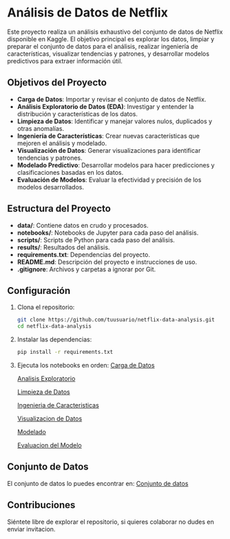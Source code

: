 # Análisis de Datos de Netflix

Este proyecto realiza un análisis exhaustivo del conjunto de datos de Netflix disponible en Kaggle. El objetivo principal es explorar los datos, limpiar y preparar el conjunto de datos para el análisis, realizar ingeniería de características, visualizar tendencias y patrones, y desarrollar modelos predictivos para extraer información útil.

## Objetivos del Proyecto

- **Carga de Datos**: Importar y revisar el conjunto de datos de Netflix.
- **Análisis Exploratorio de Datos (EDA)**: Investigar y entender la distribución y características de los datos.
- **Limpieza de Datos**: Identificar y manejar valores nulos, duplicados y otras anomalías.
- **Ingeniería de Características**: Crear nuevas características que mejoren el análisis y modelado.
- **Visualización de Datos**: Generar visualizaciones para identificar tendencias y patrones.
- **Modelado Predictivo**: Desarrollar modelos para hacer predicciones y clasificaciones basadas en los datos.
- **Evaluación de Modelos**: Evaluar la efectividad y precisión de los modelos desarrollados.

## Estructura del Proyecto

- **data/**: Contiene datos en crudo y procesados.
- **notebooks/**: Notebooks de Jupyter para cada paso del análisis.
- **scripts/**: Scripts de Python para cada paso del análisis.
- **results/**: Resultados del análisis.
- **requirements.txt**: Dependencias del proyecto.
- **README.md**: Descripción del proyecto e instrucciones de uso.
- **.gitignore**: Archivos y carpetas a ignorar por Git.

## Configuración

1. Clona el repositorio:
   ```sh
   git clone https://github.com/tuusuario/netflix-data-analysis.git
   cd netflix-data-analysis
   ```

2. Instalar las dependencias:
    ```sh
    pip install -r requirements.txt
    ```
3. Ejecuta los notebooks en orden:
    [Carga de Datos](./notebooks/Analisis_Exploratorio.ipynb)

    [Analisis Exploratorio](./notebooks/Analisis_Exploratorio.ipynb)

    [Limpieza de Datos](./notebooks/Limpieza_Datos.ipynb)

    [Ingenieria de Caracteristicas](./notebooks/Ingeniera_Caracteristicas.ipynb)

    [Visualizacion de Datos](./notebooks/Visualizaciones.ipynb)

    [Modelado](./notebooks/Modelado.ipynb)

    [Evaluacion del Modelo](./notebooks/Evaluacion.ipynb)

## Conjunto de Datos

El conjunto de datos lo puedes encontrar en: [Conjunto de datos](https://www.kaggle.com/datasets/shivamb/netflix-shows/data)

## Contribuciones
Siéntete libre de explorar el repositorio, si quieres colaborar no dudes en enviar invitacion.
